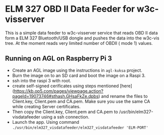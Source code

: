 # ELM 327 OBD II Data Feeder for w3c-visserver

This is a simple data feeder to w3c-visserver service that reads OBD II data form a ELM 327 Bluetooth/USB dongle and pushes the data into the w3c-vis tree. At the moment reads very limited number of OBDII ( mode 1) values.

## Running on AGL on Raspberry Pi 3

* Create an AGL image using the instructions in `agl-kuksa` project.
* Burn the image on to an SD card and boot the image on a Raspi 3.
* ssh into the raspi 3 with root.
* create self-signed cerificates using steps mentioned [here] (https://kb.op5.com/pages/viewpage.action?pageId=19073746#sthash.GHsaFkZe.dpbs) and rename the files to Client.key, Client.pem and CA.pem. Make sure you use the same CA while creating Server certificates.
* Then copy the Client.key, Client.pem and CA.pem to /usr/bin/elm327-visdatafeeder using a ssh connection.
* Launch the app. Using command `./usr/bin/elm327_visdatafeeder/elm327_visdatafeeder 'ELM-PORT'`
